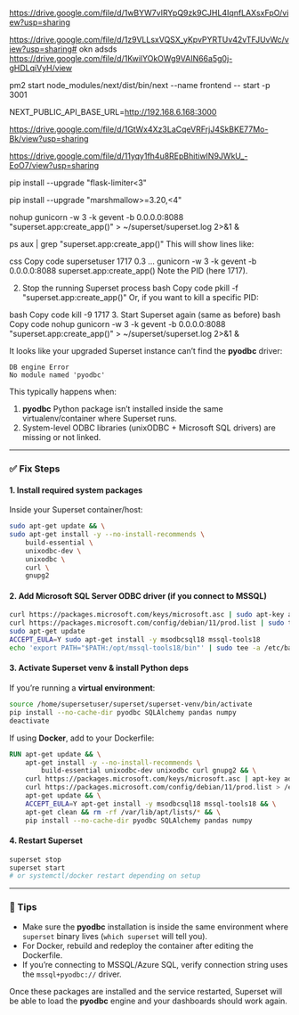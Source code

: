 


https://drive.google.com/file/d/1wBYW7vIRYpQ9zk9CJHL4IqnfLAXsxFpO/view?usp=sharing



https://drive.google.com/file/d/1z9VLLsxVQSX_yKpvPYRTUv42vTFJUvWc/view?usp=sharing# okn
adsds
https://drive.google.com/file/d/1KwilYOkOWg9VAIN66a5g0j-gHDLqiVyH/view


pm2 start node_modules/next/dist/bin/next --name frontend -- start -p 3001


NEXT_PUBLIC_API_BASE_URL=http://192.168.6.168:3000


https://drive.google.com/file/d/1GtWx4Xz3LaCqeVRFrjJ4SkBKE77Mo-Bk/view?usp=sharing

https://drive.google.com/file/d/11yqy1fh4u8REpBhitiwIN9JWkU_-EoO7/view?usp=sharing



pip install --upgrade "flask-limiter<3"

pip install --upgrade "marshmallow>=3.20,<4"


nohup gunicorn -w 3 -k gevent -b 0.0.0.0:8088 "superset.app:create_app()" > ~/superset/superset.log 2>&1 &


ps aux | grep "superset.app:create_app()"
This will show lines like:

css
Copy code
supersetuser  1717  0.3  ...  gunicorn -w 3 -k gevent -b 0.0.0.0:8088 superset.app:create_app()
Note the PID (here 1717).

2. Stop the running Superset process
bash
Copy code
pkill -f "superset.app:create_app()"
Or, if you want to kill a specific PID:

bash
Copy code
kill -9 1717
3. Start Superset again (same as before)
bash
Copy code
nohup gunicorn -w 3 -k gevent -b 0.0.0.0:8088 "superset.app:create_app()" > ~/superset/superset.log 2>&1 &



It looks like your upgraded Superset instance can’t find the **pyodbc** driver:

```
DB engine Error
No module named 'pyodbc'
```

This typically happens when:

1. **pyodbc** Python package isn’t installed inside the same virtualenv/container where Superset runs.
2. System-level ODBC libraries (unixODBC + Microsoft SQL drivers) are missing or not linked.

---

### ✅ Fix Steps

#### 1. Install required system packages

Inside your Superset container/host:

```bash
sudo apt-get update && \
sudo apt-get install -y --no-install-recommends \
    build-essential \
    unixodbc-dev \
    unixodbc \
    curl \
    gnupg2
```

#### 2. Add Microsoft SQL Server ODBC driver (if you connect to MSSQL)

```bash
curl https://packages.microsoft.com/keys/microsoft.asc | sudo apt-key add -
curl https://packages.microsoft.com/config/debian/11/prod.list | sudo tee /etc/apt/sources.list.d/mssql-release.list
sudo apt-get update
ACCEPT_EULA=Y sudo apt-get install -y msodbcsql18 mssql-tools18
echo 'export PATH="$PATH:/opt/mssql-tools18/bin"' | sudo tee -a /etc/bash.bashrc
```

#### 3. Activate Superset venv & install Python deps

If you’re running a **virtual environment**:

```bash
source /home/supersetuser/superset/superset-venv/bin/activate
pip install --no-cache-dir pyodbc SQLAlchemy pandas numpy
deactivate
```

If using **Docker**, add to your Dockerfile:

```dockerfile
RUN apt-get update && \
    apt-get install -y --no-install-recommends \
        build-essential unixodbc-dev unixodbc curl gnupg2 && \
    curl https://packages.microsoft.com/keys/microsoft.asc | apt-key add - && \
    curl https://packages.microsoft.com/config/debian/11/prod.list > /etc/apt/sources.list.d/mssql-release.list && \
    apt-get update && \
    ACCEPT_EULA=Y apt-get install -y msodbcsql18 mssql-tools18 && \
    apt-get clean && rm -rf /var/lib/apt/lists/* && \
    pip install --no-cache-dir pyodbc SQLAlchemy pandas numpy
```

#### 4. Restart Superset

```bash
superset stop
superset start
# or systemctl/docker restart depending on setup
```

---

### 🔑 Tips

* Make sure the **pyodbc** installation is inside the same environment where `superset` binary lives (`which superset` will tell you).
* For Docker, rebuild and redeploy the container after editing the Dockerfile.
* If you’re connecting to MSSQL/Azure SQL, verify connection string uses the `mssql+pyodbc://` driver.

Once these packages are installed and the service restarted, Superset will be able to load the **pyodbc** engine and your dashboards should work again.

